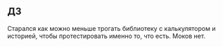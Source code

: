 ## ДЗ

Старался как можно меньше трогать библиотеку с калькулятором и историей, чтобы протестировать именно то, что есть.
Моков нет.